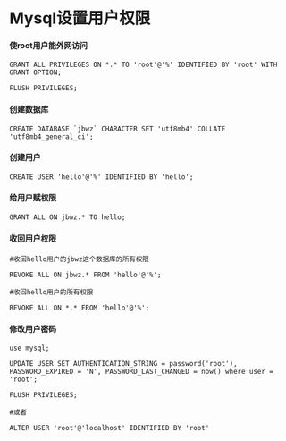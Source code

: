 # Mysql设置用户权限
#### 使root用户能外网访问
```
GRANT ALL PRIVILEGES ON *.* TO 'root'@'%' IDENTIFIED BY 'root' WITH GRANT OPTION;  

FLUSH PRIVILEGES;
```
#### 创建数据库
```
CREATE DATABASE `jbwz` CHARACTER SET 'utf8mb4' COLLATE 'utf8mb4_general_ci';
```
#### 创建用户
```
CREATE USER 'hello'@'%' IDENTIFIED BY 'hello';
```
#### 给用户赋权限
```
GRANT ALL ON jbwz.* TO hello;
```
#### 收回用户权限
```
#收回hello用户的jbwz这个数据库的所有权限

REVOKE ALL ON jbwz.* FROM 'hello'@'%';

#收回hello用户的所有权限

REVOKE ALL ON *.* FROM 'hello'@'%';
```
#### 修改用户密码
```
use mysql;

UPDATE USER SET AUTHENTICATION_STRING = password('root'), PASSWORD_EXPIRED = 'N', PASSWORD_LAST_CHANGED = now() where user = 'root';

FLUSH PRIVILEGES;

#或者

ALTER USER 'root'@'localhost' IDENTIFIED BY 'root'
```
